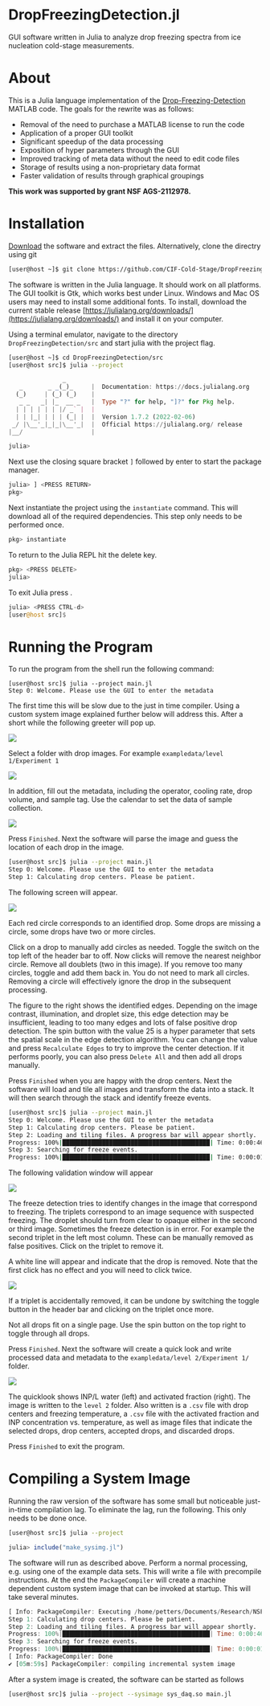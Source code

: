 # DropFreezingDetection.jl
GUI software written in Julia to analyze drop freezing spectra from ice nucleation cold-stage measurements.

# About
This is a Julia language implementation of the [Drop-Freezing-Detection](https://github.com/CIF-Cold-Stage/Drop-Freezing-Detection) MATLAB code. The goals for the rewrite was as follows:
- Removal of the need to purchase a MATLAB license to run the code
- Application of a proper GUI toolkit
- Significant speedup of the data processing 
- Exposition of hyper parameters through the GUI
- Improved tracking of meta data without the need to edit code files
- Storage of results using a non-proprietary data format
- Faster validation of results through graphical groupings

**This work was supported by grant NSF AGS-2112978.**

# Installation
[Download](https://github.com/CIF-Cold-Stage/DropFreezingDetection.jl/archive/refs/heads/main.zip) the software and extract the files. Alternatively, clone the directry using git

```bash
[user@host ~]$ git clone https://github.com/CIF-Cold-Stage/DropFreezingDetection.jl.git
```

The software is written in the Julia language. It should work on all platforms. The GUI toolkit is Gtk, which works best under Linux. Windows and Mac OS users may need to install some additional fonts. To install, download the current stable release [https://julialang.org/downloads/](https://julialang.org/downloads/) and install it on your computer.
 
Using a terminal emulator, navigate to the directory ```DropFreezingDetection/src``` and start julia with the project flag. 

```bash
[user@host ~]$ cd DropFreezingDetection/src
[user@host src]$ julia --project
```

```julia
               _
   _       _ _(_)_     |  Documentation: https://docs.julialang.org
  (_)     | (_) (_)    |
   _ _   _| |_  __ _   |  Type "?" for help, "]?" for Pkg help.
  | | | | | | |/ _` |  |
  | | |_| | | | (_| |  |  Version 1.7.2 (2022-02-06)
 _/ |\__'_|_|_|\__'_|  |  Official https://julialang.org/ release
|__/                   |

julia> 
```

Next use the closing square bracket ```]``` followed by enter to start the package manager.

```julia
julia> ] <PRESS RETURN>
pkg>
```

Next instantiate the project using the ```instantiate``` command. This will download all of the required dependencies. This step only needs to be performed once. 

```julia
pkg> instantiate
```

To return to the Julia REPL hit the delete key.

```julia
pkg> <PRESS DELETE>
julia>
```

To exit Julia press <CTRL-d>.

```julia
julia> <PRESS CTRL-d>
[user@host src]$
```

# Running the Program

To run the program from the shell run the following command:

```
[user@host src]$ julia --project main.jl
Step 0: Welcome. Please use the GUI to enter the metadata
```

The first time this will be slow due to the just in time compiler. Using a custom system image explained further below will address this. After a short while the following greeter will pop up.

![](doc/assets/greeter_blank.png)

Select a folder with drop images. For example ```exampledata/level 1/Experiment 1```

![](doc/assets/filepicker.png)

In addition, fill out the metadata, including the operator, cooling rate, drop volume, and sample tag. Use the calendar to set the data of sample collection.

![](doc/assets/greeter_filled.png)

Press ```Finished```. Next the software will parse the image and guess the location of each drop in the image. 

```bash
[user@host src]$ julia --project main.jl
Step 0: Welcome. Please use the GUI to enter the metadata
Step 1: Calculating drop centers. Please be patient.
```

The following screen will appear.

![](doc/assets/center_gui.png)

Each red circle corresponds to an identified drop. Some drops are missing a circle, some drops have two or more circles.

Click on a drop to manually add circles as needed. Toggle the switch on the top left of the header bar to off. Now clicks will remove the nearest neighbor circle. Remove all doublets (two in this image). If you remove too many circles, toggle and add them back in. You do not need to mark all circles. Removing a circle will effectively ignore the drop in the subsequent processing.

The figure to the right shows the identified edges. Depending on the image contrast, illumination, and droplet size, this edge detection may be insufficient, leading to too many edges and lots of false positive drop detection. The spin button with the value 25 is a hyper parameter that sets the spatial scale in the edge detection algorithm. You can change the value and press ```Recalculate Edges``` to try to improve the center detection. If it performs poorly, you can also press ```Delete All``` and then add all drops manually.

Press ```Finished``` when you are happy with the drop centers. Next the software will load and tile all images and transform the data into a stack. It will then search through the stack and identify freeze events. 

```bash
[user@host src]$ julia --project main.jl
Step 0: Welcome. Please use the GUI to enter the metadata
Step 1: Calculating drop centers. Please be patient.
Step 2: Loading and tiling files. A progress bar will appear shortly.
Progress: 100%|█████████████████████████████████████████| Time: 0:00:46
Step 3: Searching for freeze events.
Progress: 100%|█████████████████████████████████████████| Time: 0:00:01
```

The following validation window will appear

![](doc/assets/validation1.png)

The freeze detection tries to identify changes in the image that correspond to freezing. The triplets correspond to an image sequence with suspected freezing. The droplet should turn from clear to opaque either in the second or third image. Sometimes the freeze detection is in error. For example the second triplet in the left most column. These can be manually removed as false positives. Click on the triplet to remove it.

A white line will appear and indicate that the drop is removed. Note that the first click has no effect and you will need to click twice. 

![](doc/assets/validation2.png)

If a triplet is accidentally removed, it can be undone by switching the toggle button in the header bar and clicking on the triplet once more. 

Not all drops fit on a single page. Use the spin button on the top right to toggle through all drops. 

Press ```Finished```. Next the software will create a quick look and write processed data and metadata to the ```exampledata/level 2/Experiment 1/``` folder. 

![](doc/assets/quicklook.png)

The quicklook shows INP/L water (left) and activated fraction (right). The image is written to the ```level 2``` folder. Also written is a ```.csv``` file with drop centers and freezing temperature, a ```.csv``` file with the activated fraction and INP concentration vs. temperature, as well as image files that indicate the selected drops, drop centers, accepted drops, and discarded drops. 

Press ```Finished``` to exit the program.

# Compiling a System Image

Running the raw version of the software has some small but noticeable just-in-time compilation lag. To eliminate the lag, run the following. This only needs to be done once.

```bash
[user@host src]$ julia --project
```

```julia
julia> include("make_sysimg.jl")
```

The software will run as described above. Perform a normal processing, e.g. using one of the example data sets. This will write a file with precompile instructions. At the end the ```PackageCompiler``` will create a machine dependent custom system image that can be invoked at startup. This will take several minutes.

```julia
[ Info: PackageCompiler: Executing /home/petters/Documents/Research/NSF-AGS-2112978 (CIF)/DropFreezingDetection.jl/src/main.jl => /tmp/jl_packagecompiler_YaHfa4/jl_O37nT8
Step 1: Calculating drop centers. Please be patient.
Step 2: Loading and tiling files. A progress bar will appear shortly.
Progress: 100%|█████████████████████████████████████████| Time: 0:00:46
Step 3: Searching for freeze events.
Progress: 100%|█████████████████████████████████████████| Time: 0:00:01
[ Info: PackageCompiler: Done
✔ [05m:59s] PackageCompiler: compiling incremental system image
```

After a system image is created, the software can be started as follows

```bash
[user@host src]$ julia --project --sysimage sys_daq.so main.jl
```
